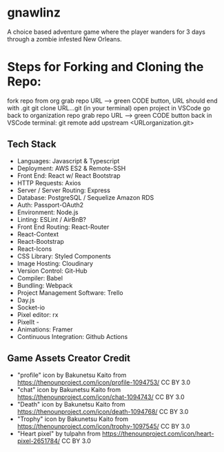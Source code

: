 # gnawlinz
A choice based adventure game where the player wanders for 3 days through a zombie infested New Orleans.



# Steps for Forking and Cloning the Repo:

fork repo from org
grab repo URL --> green CODE button, URL should end with .git
git clone URL...git (in your terminal)
open project in VSCode
go back to organization repo
grab repo URL --> green CODE button
back in VSCode terminal: git remote add upstream <URLorganization.git>


## Tech Stack


- Languages: Javascript & Typescript
- Deployment: AWS ES2 & Remote-SSH
- Front End: React w/ React Bootstrap
- HTTP Requests: Axios
- Server / Server Routing: Express
- Database: PostgreSQL / Sequelize Amazon RDS
- Auth: Passport-OAuth2
- Environment: Node.js
- Linting: ESLint / AirBnB?
- Front End Routing: React-Router
- React-Context
- React-Bootstrap
- React-Icons
- CSS Library: Styled Components
- Image Hosting: Cloudinary
- Version Control: Git-Hub
- Compiler: Babel
- Bundling: Webpack
- Project Management Software: Trello
- Day.js
- Socket-io
- Pixel editor: rx
- PixelIt -
- Animations: Framer
- Continuous Integration: Github Actions

## Game Assets Creator Credit

- "profile" icon by Bakunetsu Kaito from https://thenounproject.com/icon/profile-1094753/ CC BY 3.0
- "chat" icon by Bakunetsu Kaito from https://thenounproject.com/icon/chat-1094743/ CC BY 3.0
- "Death" icon by Bakunetsu Kaito from https://thenounproject.com/icon/death-1094768/ CC BY 3.0
- "Trophy" icon by Bakunetsu Kaito from https://thenounproject.com/icon/trophy-1097545/ CC BY 3.0
- "Heart pixel" by tulpahn from https://thenounproject.com/icon/heart-pixel-2651784/ CC BY 3.0
